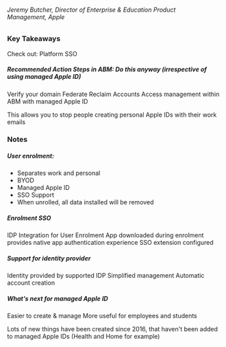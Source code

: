 ###### Jeremy Butcher, Director of Enterprise & Education Product Management, Apple


### Key Takeaways

Check out: Platform SSO

##### Recommended Action Steps in ABM: Do this anyway (irrespective of using managed Apple ID)
Verify your domain
Federate
Reclaim Accounts
Access management within ABM with managed Apple ID 

This allows you to stop people creating personal Apple IDs with their work emails

### Notes
##### User enrolment:
- Separates work and personal
- BYOD 
- Managed Apple ID
- SSO Support
- When unrolled, all data installed will be removed

##### Enrolment SSO

IDP Integration for User Enrolment
App downloaded during enrolment
provides native app authentication experience
SSO extension configured

##### Support for identity provider

Identity provided by supported IDP
Simplified management
Automatic account creation

##### What's next for managed Apple ID

Easier to create & manage
More useful for employees and students

Lots of new things have been created since 2016, that haven't been added to managed Apple IDs (Health and Home for example)